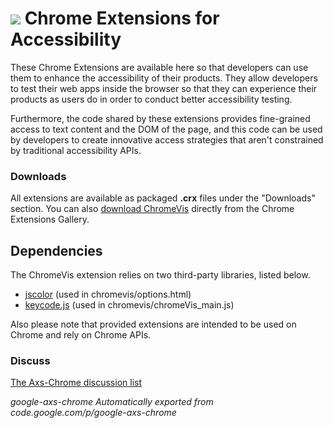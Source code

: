 # <img src="https://code.google.com/p/google-axs-chrome/logo?cct=1381533215"> Chrome Extensions for Accessibility

These Chrome Extensions are available here so that developers can use them to enhance the accessibility of their products. They allow developers to test their web apps inside the browser so that they can experience their products as users do in order to conduct better accessibility testing.

Furthermore, the code shared by these extensions provides fine-grained access to text content and the DOM of the page, and this code can be used by developers to create innovative access strategies that aren't constrained by traditional accessibility APIs.

### Downloads
All extensions are available as packaged __.crx__ files under the "Downloads" section. You can also [download ChromeVis](https://chrome.google.com/extensions/detail/halnfobaneppemjnonmmhngbfifnafgd) directly from the Chrome Extensions Gallery.

## Dependencies
The ChromeVis extension relies on two third-party libraries, listed below.

* [jscolor](http://jscolor.com) (used in chromevis/options.html)
* [keycode.js](http://jonathan.tang.name/files/js_keycode/apidocs/keycode.html) (used in chromevis/chromeVis_main.js)

Also please note that provided extensions are intended to be used on Chrome and rely on Chrome APIs.

### Discuss
[The Axs-Chrome discussion list](http://groups.google.com/group/axs-chrome-discuss?)

*google-axs-chrome Automatically exported from code.google.com/p/google-axs-chrome*
